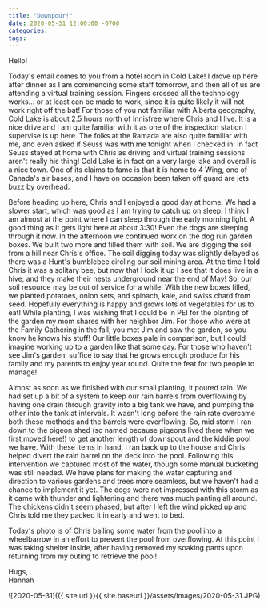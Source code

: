 ```yaml
---
title: "Downpour!"
date: 2020-05-31 12:00:00 -0700
categories:
tags:
---
```


Hello!

Today's email comes to you from a hotel room in Cold Lake! I drove up here after dinner as I am commencing some staff tomorrow, and then all of us are attending a virtual training session. Fingers crossed all the technology works... or at least can be made to work, since it is quite likely it will not work right off the bat! For those of you not familiar with Alberta geography, Cold Lake is about 2.5 hours north of Innisfree where Chris and I live. It is a nice drive and I am quite familiar with it as one of the inspection station I supervise is up here. The folks at the Ramada are also quite familiar with me, and even asked if Seuss was with me tonight when I checked in! In fact Seuss stayed at home with Chris as driving and virtual training sessions aren't really his thing! Cold Lake is in fact on a very large lake and overall is a nice town. One of its claims to fame is that it is home to 4 Wing, one of Canada's air bases, and I have on occasion been taken off guard are jets buzz by overhead.

Before heading up here, Chris and I enjoyed a good day at home. We had a slower start, which was good as I am trying to catch up on sleep. I think I am almost at the point where I can sleep through the early morning light. A good thing as it gets light here at about 3:30! Even the dogs are sleeping through it now. In the afternoon we continued work on the dog run garden boxes. We built two more and filled them with soil. We are digging the soil from a hill near Chris's office. The soil digging today was slightly delayed as there was a Hunt's bumblebee circling our soil mining area. At the time I told Chris it was a solitary bee, but now that I look it up I see that it does live in a hive, and they make their nests underground near the end of May! So, our soil resource may be out of service for a while! With the new boxes filled, we planted potatoes, onion sets, and spinach, kale, and swiss chard from seed. Hopefully everything is happy and grows lots of vegetables for us to eat! While planting, I was wishing that I could be in PEI for the planting of the garden my mom shares with her neighbor Jim. For those who were at the Family Gathering in the fall, you met Jim and saw the garden, so you know he knows his stuff! Our little boxes pale in comparison, but I could imagine working up to a garden like that some day. For those who haven't see Jim's garden, suffice to say that he grows enough produce for his family and my parents to enjoy year round. Quite the feat for two people to manage!

Almost as soon as we finished with our small planting, it poured rain. We had set up a bit of a system to keep our rain barrels from overflowing by having one drain through gravity into a big tank we have, and pumping the other into the tank at intervals. It wasn't long before the rain rate overcame both these methods and the barrels were overflowing. So, mid storm I ran down to the pigeon shed (so named because pigeons lived there when we first moved here!) to get another length of downspout and the kiddie pool we have. With these items in hand, I ran back up to the house and Chris helped divert the rain barrel on the deck into the pool. Following this intervention we captured most of the water, though some manual bucketing was still needed. We have plans for making the water capturing and direction to various gardens and trees more seamless, but we haven't had a chance to implement it yet. The dogs were not impressed with this storm as it came with thunder and lightening and there was much panting all around. The chickens didn't seem phased, but after I left the wind picked up and Chris told me they packed it in early and went to bed.

Today's photo is of Chris bailing some water from the pool into a wheelbarrow in an effort to prevent the pool from overflowing. At this point I was taking shelter inside, after having removed my soaking pants upon returning from my outing to retrieve the pool!

Hugs,<br />
Hannah

![2020-05-31]({{ site.url }}{{ site.baseurl }}/assets/images/2020-05-31.JPG)